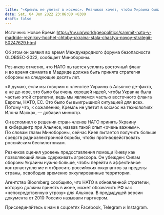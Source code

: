 ```yaml
---
title: "«Кремль не улетит в космос». Резников хочет, чтобы Украина была в оборонной стратегии НАТО на следующие десять лет"
date: Sat, 04 Jun 2022 23:06:00 +0300
draft: false
---
```

Источник: Новое Время https://nv.ua/world/geopolitics/sammit-nato-v-madride-reznikov-hochet-chtoby-ukraina-stala-chastyu-novoy-strategii-50247629.html


Об этом он заявил во время Международного форума безопасности GLOBSEC-2022, сообщает Минобороны.

Резников отметил, что НАТО пытается усилить восточный фланг и во время саммита в Мадриде должна быть принята стратегия обороны на следующие десять лет.

«Я думаю, если мы говорим о членстве Украины в Альянсе де-факто, а не де-юре, это было бы очень хорошей идеей, чтобы Украина была частью этой стратегии, ведь мы являемся частью восточного фланга Европы, НАТО, ЕС. Это было бы выигрышной ситуацией для всех. Потому что, к сожалению, Кремль не улетит в космос на технологиях Илона Маска», — добавил министр.

Он вспомнил о решении стран-членов НАТО принять Украину в киберцентр при Альянсе, назвав такой опыт «очень важным». По словам главы Минобороны, сейчас Киев пытается получить больше средств радиоэлектронной борьбы, чтобы противодействовать российским беспилотникам.

Резников оценил уровень предоставления помощи Киеву как позволяющий лишь сдерживать агрессора. Он убежден: Силам обороны Украины нужно больше, чтобы перейти в эффективное контрнаступление и отбросить российских оккупантов за пределы страны, освободив временно оккупированные территории.

Агентство Bloomberg сообщило, что НАТО в обновленной стратегии, которую должны принять в июне, может обозначить РФ как «непосредственную угрозу» для Альянса. В предыдущей версии документа от 2010 Россию называли партнером.

Присоединяйтесь к нам в соцсетях Facebook, Telegram и Instagram.

